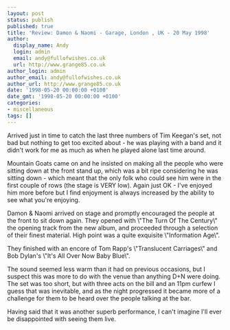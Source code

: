 ```yaml
---
layout: post
status: publish
published: true
title: 'Review: Damon & Naomi - Garage, London , UK - 20 May 1998'
author:
  display_name: Andy
  login: admin
  email: andy@fullofwishes.co.uk
  url: http://www.grange85.co.uk
author_login: admin
author_email: andy@fullofwishes.co.uk
author_url: http://www.grange85.co.uk
date: '1998-05-20 00:00:00 +0100'
date_gmt: '1998-05-20 00:00:00 +0100'
categories:
- miscellaneous
tags: []
---
```

<p>Arrived just in time to catch the last three numbers of Tim Keegan's set, not bad but nothing to get too excited about - he was playing with a band and it didn't work for me as much as when he played alone last time around.</p>
<p>Mountain Goats came on and he insisted on making all the people who were sitting down at the front stand up, which was a bit ripe considering he was sitting down - which meant that the only folk who could see him were in the first couple of rows (the stage is VERY low). Again just OK - I've enjoyed him more before but I find enjoyment is always increased by the ability to see what you're enjoying.</p>
<p>Damon & Naomi arrived on stage and promptly encouraged the people at the front to sit down again. They opened with \"The Turn Of The Century\" the opening track from the new album, and proceeded through a selection of their finest material. High point was a quite exquisite \"Information Age\".</p>
<p>They finished with an encore of Tom Rapp's \"Translucent Carriages\" and Bob Dylan's \"It's All Over Now Baby Blue\".</p>
<p>The sound seemed less warm than it had on previous occasions, but I suspect this was more to do with the venue than anything D+N were doing. The set was too short, but with three acts on the bill and an 11pm curfew I guess that was inevitable, and as the night progressed it became more of a challenge for them to be heard over the people talking at the bar.</p>
<p>Having said that it was another superb performance, I can't imagine I'll ever be disappointed with seeing them live.</p>
